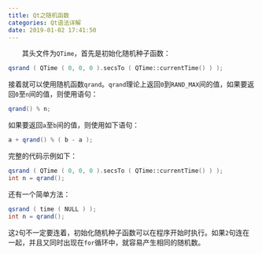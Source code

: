 ```yaml
---
title: Qt之随机函数
categories: Qt语法详解
date: 2019-01-02 17:41:50
---
```

&emsp;&emsp;其头文件为`QTime`，首先是初始化随机种子函数：<!--more-->

``` cpp
qsrand ( QTime ( 0, 0, 0 ).secsTo ( QTime::currentTime() ) );
```

接着就可以使用随机函数`qrand`。`qrand`理论上返回`0`到`RAND_MAX`间的值，如果要返回`0`至`n`间的值，则使用语句：

``` cpp
qrand() % n;
```

如果要返回`a`至`b`间的值，则使用如下语句：

``` cpp
a + qrand() % ( b - a );
```

完整的代码示例如下：

``` cpp
qsrand ( QTime ( 0, 0, 0 ).secsTo ( QTime::currentTime() ) );
int n = qrand();
```

还有一个简单方法：

``` cpp
qsrand ( time ( NULL ) );
int n = qrand();
```

这`2`句不一定要连着，初始化随机种子函数可以在程序开始时执行。如果`2`句连在一起，并且又同时出现在`for`循环中，就容易产生相同的随机数。